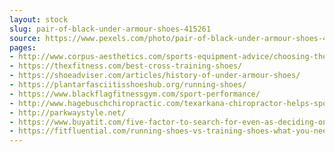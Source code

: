```yaml
---
layout: stock
slug: pair-of-black-under-armour-shoes-415261
source: https://www.pexels.com/photo/pair-of-black-under-armour-shoes-415261/
pages:
- http://www.corpus-aesthetics.com/sports-equipment-advice/choosing-the-right-running-shoes/
- https://thexfitness.com/best-cross-training-shoes/
- https://shoeadviser.com/articles/history-of-under-armour-shoes/
- https://plantarfasciitisshoeshub.org/running-shoes/
- https://www.blackflagfitnessgym.com/sport-performance/
- http://www.hagebuschchiropractic.com/texarkana-chiropractor-helps-sports-injuries/
- http://parkwaystyle.net/
- https://www.buyatit.com/five-factor-to-search-for-even-as-deciding-on-your-sportswear/
- https://fitfluential.com/running-shoes-vs-training-shoes-what-you-need-for-different-workouts/
---
```

